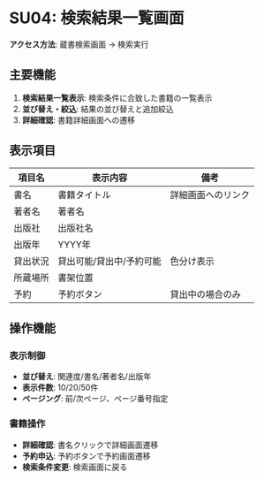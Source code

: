# SU04: 検索結果一覧画面

**アクセス方法**: 蔵書検索画面 → 検索実行  

## 主要機能
1. **検索結果一覧表示**: 検索条件に合致した書籍の一覧表示
2. **並び替え・絞込**: 結果の並び替えと追加絞込
3. **詳細確認**: 書籍詳細画面への遷移

## 表示項目

| 項目名 | 表示内容 | 備考 |
|--------|----------|------|
| 書名 | 書籍タイトル | 詳細画面へのリンク |
| 著者名 | 著者名 | |
| 出版社 | 出版社名 | |
| 出版年 | YYYY年 | |
| 貸出状況 | 貸出可能/貸出中/予約可能 | 色分け表示 |
| 所蔵場所 | 書架位置 | |
| 予約 | 予約ボタン | 貸出中の場合のみ |

## 操作機能

### 表示制御
- **並び替え**: 関連度/書名/著者名/出版年
- **表示件数**: 10/20/50件
- **ページング**: 前/次ページ、ページ番号指定

### 書籍操作  
- **詳細確認**: 書名クリックで詳細画面遷移
- **予約申込**: 予約ボタンで予約画面遷移
- **検索条件変更**: 検索画面に戻る